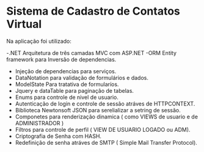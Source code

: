 # Sistema de Cadastro de Contatos Virtual

Na aplicação foi utilizado: 

-.NET Arquitetura de três camadas MVC com ASP.NET
-ORM Entity framework para Inversão de dependencias.
- Injeção de dependencias para serviços.
- DataNotation para validação de formulários e dados.
- ModelState Para tratativa de formularíos.
- Jquery e dataTable para paginação de tabelas.
- Enums para controle de nivel de usuario.
- Autenticação de login e controle de sessão atráves de HTTPCONTEXT.
- Biblioteca Newtonsoft JSON para serelializar a setring de sessão.
- Componetes para renderização dinamica ( como VIEWS de usuario e de ADMINISTRADOR )
- Filtros para controle de perfil ( VIEW DE USUARIO LOGADO ou ADM).
- Criptografia de Senha com HASH.
- Redefinição de senha atráves de SMTP ( Simple Mail Transfer Protocol).
